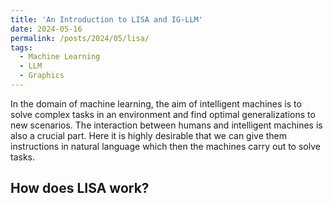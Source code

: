```yaml
---
title: 'An Introduction to LISA and IG-LLM'
date: 2024-05-16
permalink: /posts/2024/05/lisa/
tags:
  - Machine Learning
  - LLM
  - Graphics
---
```


<!-- In the introduction section, state the problem, and what the purpose of LISA is -->
In the domain of machine learning, the aim of intelligent machines is to solve complex tasks in an environment and find optimal generalizations to new scenarios. The interaction between humans and intelligent machines is also a crucial part. Here it is highly desirable that we can give them instructions in natural language which then the machines carry out to solve tasks.
<!-- We would also like to interact with the intelligent machine and specify tasks.  -->

## How does LISA work?

<!-- Numerical optimization is an important tool in todays machine learning pipeline and optimization algorithms are often used as a black-box tool. Many problems boil down to the minimization (or maximization for that matter) of an objective function $f: \mathbb{R}^d \rightarrow \mathbb{R}$ with respect to the input $x \in \mathbb{R}^d$. It is important to understand these algorithms and under which conditions they perform well, so that they may be applied. -->
